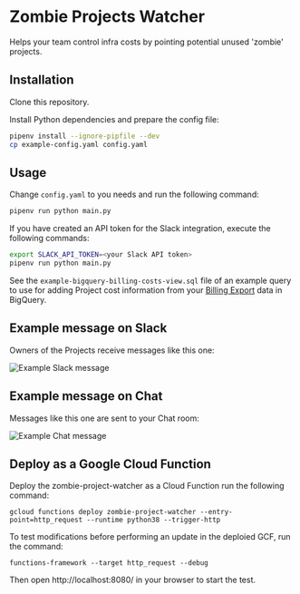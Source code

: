 # Zombie Projects Watcher

Helps your team control infra costs by pointing potential unused 'zombie' projects.

## Installation

Clone this repository.

Install Python dependencies and prepare the config file:

```bash
pipenv install --ignore-pipfile --dev
cp example-config.yaml config.yaml
```

## Usage

Change `config.yaml` to you needs and run the following command:

```bash
pipenv run python main.py
```

If you have created an API token for the Slack integration, execute the following commands:

```bash
export SLACK_API_TOKEN=<your Slack API token>
pipenv run python main.py
```

See the `example-bigquery-billing-costs-view.sql` file of an example query to use for adding Project cost information from your [Billing Export](https://cloud.google.com/billing/docs/how-to/export-data-bigquery) data in BigQuery.

## Example message on Slack

Owners of the Projects receive messages like this one:

![Example Slack message](example-slack-message.png?raw=true "Example Slack message")

## Example message on Chat

Messages like this one are sent to your Chat room:

![Example Chat message](example-chat-message.png?raw=true "Example Chat message")

## Deploy as a Google Cloud Function

Deploy the zombie-project-watcher as a Cloud Function run the following command:

```
gcloud functions deploy zombie-project-watcher --entry-point=http_request --runtime python38 --trigger-http
```

To test modifications before performing an update in the deploied GCF, run the command:

```
functions-framework --target http_request --debug
```
Then open http://localhost:8080/ in your browser to start the test.
